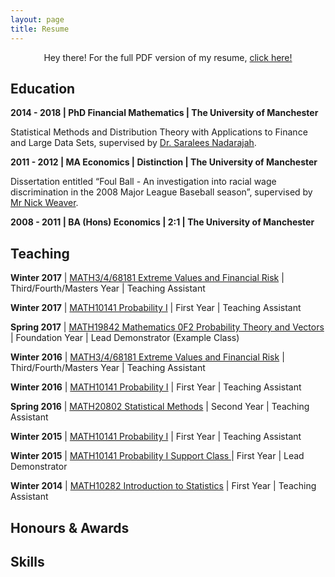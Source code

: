 ```yaml
---
layout: page
title: Resume
---
```


<p class="message" align="center">
  Hey there! For the full PDF version of my resume, <a href="/cv.pdf">click here!</a>
</p>

## Education
<p><b>2014 - 2018 | PhD Financial Mathematics | The University of Manchester</b></p>
<p>Statistical Methods and Distribution Theory with Applications to Finance and Large Data Sets, supervised by <a href="http://www.maths.manchester.ac.uk/~saralees/">Dr. Saralees Nadarajah</a>.</p>

<p><b>2011 - 2012 | MA Economics | Distinction | The University of Manchester</b></p>
<p>Dissertation entitled “Foul Ball - An investigation into racial wage discrimination in the 2008 Major League Baseball season”, supervised by <a href="http://www.manchester.ac.uk/research/nicholas.j.weaver/">Mr Nick Weaver</a>.</p>

<p><b>2008 - 2011 | BA (Hons) Economics | 2:1 | The University of Manchester</b></p>

## Teaching
<p><b>Winter 2017</b> | <a href="http://www.maths.manchester.ac.uk/study/undergraduate/courses/mathematics-bsc/course-unit-spec/?unitcode=MATH38181">MATH3/4/68181 Extreme Values and Financial Risk</a> | Third/Fourth/Masters Year | Teaching Assistant</p>
<p><b>Winter 2017</b> | <a href="http://www.maths.manchester.ac.uk/study/undergraduate/courses/mathematics-bsc/course-unit-spec/?unitcode=MATH10141">MATH10141 Probability I</a> | First Year | Teaching Assistant</p>
<p><b>Spring 2017</b> | <a href="http://www.maths.manchester.ac.uk/study/undergraduate/information-for-current-students/service-teaching/foundation-studies/course-unit-spec/?level=1&courseUnit=MATH19842">MATH19842 Mathematics 0F2 Probability Theory and Vectors</a> | Foundation Year | Lead Demonstrator (Example Class)</p>
<p><b>Winter 2016</b> | <a href="http://www.maths.manchester.ac.uk/study/undergraduate/courses/mathematics-bsc/course-unit-spec/?unitcode=MATH38181">MATH3/4/68181 Extreme Values and Financial Risk</a> | Third/Fourth/Masters Year | Teaching Assistant</p>
<p><b>Winter 2016</b> | <a href="http://www.maths.manchester.ac.uk/study/undergraduate/courses/mathematics-bsc/course-unit-spec/?unitcode=MATH10141">MATH10141 Probability I</a> | First Year | Teaching Assistant</p>
<p><b>Spring 2016</b> | <a href="http://www.maths.manchester.ac.uk/study/undergraduate/courses/mathematics-bsc/course-unit-spec/?unitcode=MATH20802">MATH20802 Statistical Methods</a> | Second Year | Teaching Assistant</p>
<p><b>Winter 2015</b> | <a href="http://www.maths.manchester.ac.uk/study/undergraduate/courses/mathematics-bsc/course-unit-spec/?unitcode=MATH10141">MATH10141 Probability I</a> | First Year | Teaching Assistant</p>
<p><b>Winter 2015</b> | <a href="http://www.maths.manchester.ac.uk/study/undergraduate/courses/mathematics-bsc/course-unit-spec/?unitcode=MATH10141">MATH10141 Probability I Support Class </a> | First Year | Lead Demonstrator</p>
<p><b>Winter 2014</b> | <a href="http://www.maths.manchester.ac.uk/study/undergraduate/courses/mathematics-bsc/course-unit-spec/?unitcode=MATH10282">MATH10282 Introduction to Statistics</a> | First Year | Teaching Assistant</p>

## Honours & Awards

## Skills
